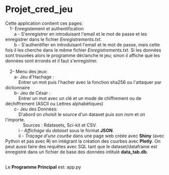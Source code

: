 # Projet_cred_jeu
Cette application contient ces pages:<br>
&emsp;1- Enregistement et authentification<br>
&emsp;&emsp;a - S'enregistrer en introduisant l'email et le mot de passe et les enregistrer dans le fichier _Enregistrements.txt_.<br>
&emsp;&emsp;b - S'authentifier en introduisant l'email et le mot de passe, mais cette fois il les cherche dans le même fichier _Enregistrements.txt_. Si les données sont trouvées alors le programme déclanche le jeu; sinon il affiche que les données sont érronés et il faut s'enregistrer.<br><br>
&emsp;2- Menu des jeux:<br>
&emsp;&emsp;a- Jeu d'Hachage :<br>
&emsp;&emsp;&emsp;Entrer un mot puis l'hacher avec la fonction sha256 ou l'attaquer par dictionnaire<br>
&emsp;&emsp;b- Jeu de César :<br> 
&emsp;&emsp;&emsp;Entrer un mot avec un clé et un mode de chiffrement ou de déchiffrement (ASCII ou Lettres alphabétiques)<br>
&emsp;&emsp;c- Jeu des Données:<br>
&emsp;&emsp;&emsp;D'abord on choisit le source d'un dataset puis son nom et on l'importe.<br>
&emsp;&emsp;&emsp;&emsp;Sources : Rdatasets, Sci-kit et CSV.<br>
&emsp;&emsp;&emsp;i - _Affichage du dataset_ sous le format __JSON__.<br>
&emsp;&emsp;&emsp;ii - _Traçage d'une courbe_ dans une page web créée avec __Shiny__ (avec Python et pas avec ~~R~~) en intégrant la création des courbes avec __Plotly__. On peut aussi faire des requêtes avec SQL tant que le dataset/dataframe est enregistré dans un fichier de base des données intitulé **data_tab.db**.<br>
&emsp;&emsp;&emsp;


Le **Programme Principal** est: app.py

